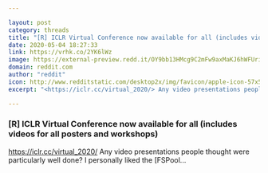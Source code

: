 ```yaml
---

layout: post
category: threads
title: "[R] ICLR Virtual Conference now available for all (includes videos for all posters and workshops)"
date: 2020-05-04 18:27:33
link: https://vrhk.co/2YK6lWz
image: https://external-preview.redd.it/OY9bb13HMcg9C2mFw9axMaKJ6hWFUri5IPWBycOy7Dk.jpg?width=1200&height=628.272251309&auto=webp&crop=1200:628.272251309,smart&s=0fe8caf8b9320f7bdfa2cd78a0124cacf4d0836d
domain: reddit.com
author: "reddit"
icon: http://www.redditstatic.com/desktop2x/img/favicon/apple-icon-57x57.png
excerpt: "<https://iclr.cc/virtual_2020/> Any video presentations people thought were particularly well done? I personally liked the [FSPool..."

---
```


### [R] ICLR Virtual Conference now available for all (includes videos for all posters and workshops)

<https://iclr.cc/virtual_2020/> Any video presentations people thought were particularly well done? I personally liked the [FSPool...